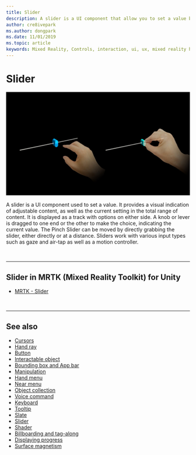 ```yaml
---
title: Slider
description: A slider is a UI component that allow you to set a value by moving a knob or lever on a track.
author: cre8ivepark
ms.author: dongpark
ms.date: 11/01/2019
ms.topic: article
keywords: Mixed Reality, Controls, interaction, ui, ux, mixed reality headset, windows mixed reality headset, virtual reality headset, HoloLens, slider, MRTK, Mixed Reality Toolkit
---
```


# Slider

![Slider](images/UX_Hero_Slider.jpg)

A slider is a UI component used to set a value. It provides a visual indication of adjustable content, as well as the current setting in the total range of content. It is displayed as a track with options on either side. A knob or lever is dragged to one end or the other to make the choice, indicating the current value. The Pinch Slider can be moved by directly grabbing the slider, either directly or at a distance. Sliders work with various input types such as gaze and air-tap as well as a motion controller.

<br>

---

## Slider in MRTK (Mixed Reality Toolkit) for Unity

* [MRTK - Slider](https://microsoft.github.io/MixedRealityToolkit-Unity/Documentation/README_Sliders.html)

<br>

---

## See also

* [Cursors](cursors.md)
* [Hand ray](point-and-commit.md)
* [Button](button.md)
* [Interactable object](interactable-object.md)
* [Bounding box and App bar](app-bar-and-bounding-box.md)
* [Manipulation](direct-manipulation.md)
* [Hand menu](hand-menu.md)
* [Near menu](near-menu.md)
* [Object collection](object-collection.md)
* [Voice command](voice-input.md)
* [Keyboard](keyboard.md)
* [Tooltip](tooltip.md)
* [Slate](slate.md)
* [Slider](slider.md)
* [Shader](shader.md)
* [Billboarding and tag-along](billboarding-and-tag-along.md)
* [Displaying progress](progress.md)
* [Surface magnetism](surface-magnetism.md)
